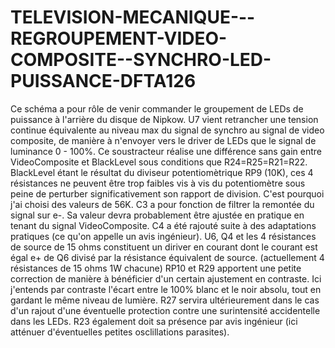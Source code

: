 # TELEVISION-MECANIQUE---REGROUPEMENT-VIDEO-COMPOSITE--SYNCHRO-LED-PUISSANCE-DFTA126
Ce schéma a pour rôle de venir commander le groupement de LEDs de puissance à l'arrière du disque de Nipkow. 
U7 vient retrancher une tension continue équivalente au niveau max du signal de synchro au signal de video composite, de manière à n'envoyer vers le driver de LEDs que le signal de luminance 0 - 100%.
Ce soustracteur réalise une différence sans gain entre VideoComposite et BlackLevel sous conditions que R24=R25=R21=R22.
BlackLevel étant le résultat du diviseur potentiomètrique RP9 (10K), ces 4 résistances ne peuvent être trop faibles vis à vis du potentiomètre sous peine de perturber significativement son rapport de division. C'est pourquoi j'ai choisi des valeurs de 56K.
C3  a pour fonction de filtrer la remontée du signal sur e-. Sa valeur devra probablement être ajustée en pratique en tenant du signal VideoComposite.
C4 a été rajouté suite à des adaptations pratiques (ce qu'on appelle un avis ingénieur).
U6, Q4 et les 4 résistances de source de 15 ohms constituent un diriver en courant dont le courant est égal e+ de Q6 divisé par la résistance équivalent de source. (actuellement 4 résistances de 15 ohms 1W chacune)
RP10 et R29 apportent une petite correction de manière à bénéficier d'un certain ajustement en contraste. Ici j'entends par contraste l'écart entre le 100% blanc et le noir absolu, tout en gardant le même niveau de lumière.
R27 servira ultérieurement dans le cas d'un rajout d'une éventuelle protection contre une surintensité accidentelle dans les LEDs.
R23 également doit sa présence par avis ingénieur (ici atténuer d'éventuelles petites osclillations parasites).
